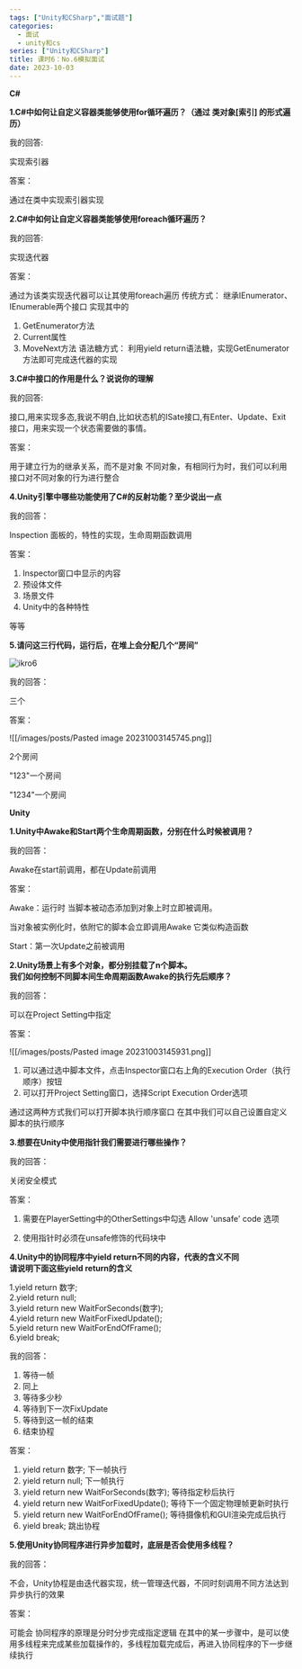 ```yaml
---
tags: ["Unity和CSharp","面试题"]
categories:
  - 面试
  - unity和cs
series: ["Unity和CSharp"]
title: 课时6：No.6模拟面试
date: 2023-10-03 
---
```


**C#**

**1.C#中如何让自定义容器类能够使用for循环遍历？（通过 类对象[索引] 的形式遍历）**

我的回答:

实现索引器

答案：

通过在类中实现索引器实现

**2.C#中如何让自定义容器类能够使用foreach循环遍历？**

我的回答:

实现迭代器

答案：

通过为该类实现迭代器可以让其使用foreach遍历
传统方式：
继承IEnumerator、IEnumerable两个接口
实现其中的 
1. GetEnumerator方法
2. Current属性
3. MoveNext方法
语法糖方式：
利用yield return语法糖，实现GetEnumerator方法即可完成迭代器的实现

**3.C#中接口的作用是什么？说说你的理解**

我的回答:

接口,用来实现多态,我说不明白,比如状态机的ISate接口,有Enter、Update、Exit接口，用来实现一个状态需要做的事情。

答案：

用于建立行为的继承关系，而不是对象
不同对象，有相同行为时，我们可以利用接口对不同对象的行为进行整合


**4.Unity引擎中哪些功能使用了C#的反射功能？至少说出一点**

我的回答：

Inspection 面板的，特性的实现，生命周期函数调用

答案：

1. Inspector窗口中显示的内容
2. 预设体文件
3. 场景文件
4. Unity中的各种特性

等等

**5.请问这三行代码，运行后，在堆上会分配几个“房间”**

![ikro6](/images/posts/ikro6.png)

我的回答：

三个

答案：

![[/images/posts/Pasted image 20231003145745.png]]

2个房间

"123"一个房间

"1234"一个房间

**Unity**

**1.Unity中Awake和Start两个生命周期函数，分别在什么时候被调用？**

我的回答：

Awake在start前调用，都在Update前调用

答案：

Awake：运行时
当脚本被动态添加到对象上时立即被调用。

当对象被实例化时，依附它的脚本会立即调用Awake
它类似构造函数

Start：第一次Update之前被调用

**2.Unity场景上有多个对象，都分别挂载了n个脚本。  
我们如何控制不同脚本间生命周期函数Awake的执行先后顺序？**

我的回答：

可以在Project Setting中指定

答案：

![[/images/posts/Pasted image 20231003145931.png]]

1. 可以通过选中脚本文件，点击Inspector窗口右上角的Execution Order（执行顺序）按钮 
2. 可以打开Project Setting窗口，选择Script Execution Order选项

通过这两种方式我们可以打开脚本执行顺序窗口
在其中我们可以自己设置自定义脚本的执行顺序

**3.想要在Unity中使用指针我们需要进行哪些操作？**

我的回答：

关闭安全模式

答案：

1. 需要在PlayerSetting中的OtherSettings中勾选  Allow 'unsafe' code 选项

2. 使用指针时必须在unsafe修饰的代码块中

**4.Unity中的协同程序中yield return不同的内容，代表的含义不同  
请说明下面这些yield return的含义**

1.yield return 数字;  
2.yield return null;  
3.yield return new WaitForSeconds(数字);  
4.yield return new WaitForFixedUpdate();  
5.yield return new WaitForEndOfFrame();  
6.yield break;

我的回答：

1. 等待一帧
2. 同上
3. 等待多少秒
4. 等待到下一次FixUpdate
5. 等待到这一帧的结束
6. 结束协程

答案：

1. yield return 数字; 下一帧执行
2. yield return null;  下一帧执行
3. yield return new WaitForSeconds(数字); 等待指定秒后执行
4. yield return new WaitForFixedUpdate(); 等待下一个固定物理帧更新时执行
5. yield return new WaitForEndOfFrame(); 等待摄像机和GUI渲染完成后执行
6. yield break; 跳出协程

**5.使用Unity协同程序进行异步加载时，底层是否会使用多线程？**

我的回答：

不会，Unity协程是由迭代器实现，统一管理迭代器，不同时刻调用不同方法达到异步执行的效果

答案：

可能会
协同程序的原理是分时分步完成指定逻辑
在其中的某一步骤中，是可以使用多线程来完成某些加载操作的，多线程加载完成后，再进入协同程序的下一步继续执行